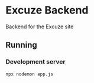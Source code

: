 # Excuze Backend
Backend for the Excuze site

## Running

### Development server
```
npx nodemon app.js
```
